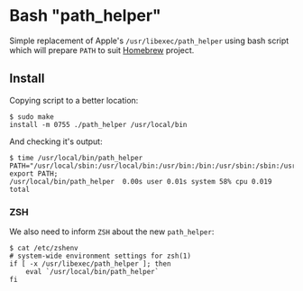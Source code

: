 # Bash "path_helper"

Simple replacement of Apple's `/usr/libexec/path_helper` using bash script which will prepare `PATH` to suit [Homebrew](http://brew.sh/) project.

## Install

Copying script to a better location:

    $ sudo make
    install -m 0755 ./path_helper /usr/local/bin

And checking it's output:

    $ time /usr/local/bin/path_helper
    PATH="/usr/local/sbin:/usr/local/bin:/usr/bin:/bin:/usr/sbin:/sbin:/usr/libexec:/opt/X11/bin:/Users/otaviof/.bin:/Users/otaviof/perl5/bin:/Users/otaviof/Go/bin"; export PATH;
    /usr/local/bin/path_helper  0.00s user 0.01s system 58% cpu 0.019 total

### ZSH

We also need to inform `ZSH` about the new `path_helper`:

    $ cat /etc/zshenv
    # system-wide environment settings for zsh(1)
    if [ -x /usr/libexec/path_helper ]; then
        eval `/usr/local/bin/path_helper`
    fi
